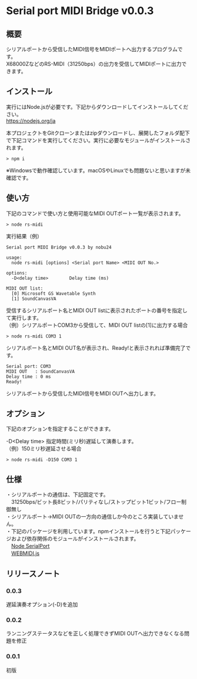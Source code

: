 # Serial port MIDI Bridge v0.0.3

## 概要
シリアルポートから受信したMIDI信号をMIDIポートへ出力するプログラムです。  
X68000ZなどのRS-MIDI（31250bps）の出力を受信してMIDIポートに出力できます。

## インストール
実行にはNode.jsが必要です。下記からダウンロードしてインストールしてください。  
https://nodejs.org/ja

本プロジェクトをGitクローンまたはzipダウンロードし、展開したフォルダ配下で下記コマンドを実行してください。実行に必要なモジュールがインストールされます。
~~~
> npm i
~~~
※Windowsで動作確認しています。macOSやLinuxでも問題ないと思いますが未確認です。  

## 使い方
下記のコマンドで使い方と使用可能なMIDI OUTポート一覧が表示されます。
~~~
> node rs-midi
~~~
実行結果（例）
~~~
Serial port MIDI Bridge v0.0.3 by nobu24

usage:
  node rs-midi [options] <Serial port Name> <MIDI OUT No.>

options:
  -D<delay time>        Delay time (ms)

MIDI OUT list:
  [0] Microsoft GS Wavetable Synth
  [1] SoundCanvasVA
~~~

受信するシリアルポート名とMIDI OUT listに表示されたポートの番号を指定して実行します。  
（例）シリアルポートCOM3から受信して、MIDI OUT listの[1]に出力する場合
~~~
> node rs-midi COM3 1
~~~
シリアルポート名とMIDI OUT名が表示され、Ready!と表示されれば準備完了です。  
~~~
Serial port: COM3
MIDI OUT   : SoundCanvasVA
Delay time : 0 ms
Ready!
~~~
シリアルポートから受信したMIDI信号をMIDI OUTへ出力します。  

## オプション
下記のオプションを指定することができます。  

-D\<Delay time\>  指定時間(ミリ秒)遅延して演奏します。  
（例）150ミリ秒遅延させる場合
~~~
> node rs-midi -D150 COM3 1
~~~

## 仕様
・シリアルポートの通信は、下記固定です。  
　31250bps/ビット長8ビット/パリティなし/ストップビット1ビット/フロー制御無し  
・シリアルポート->MIDI OUTの一方向の通信しか今のところ実装していません。  
・下記のパッケージを利用しています。npmインストールを行うと下記パッケージおよび依存関係のモジュールがインストールされます。  
　[Node SerialPort](https://serialport.io/)  
　[WEBMIDI.js](https://webmidijs.org/)  

## リリースノート

### 0.0.3

遅延演奏オプション(-D)を追加

### 0.0.2

ランニングステータスなどを正しく処理できずMIDI OUTへ出力できなくなる問題を修正

### 0.0.1

初版
